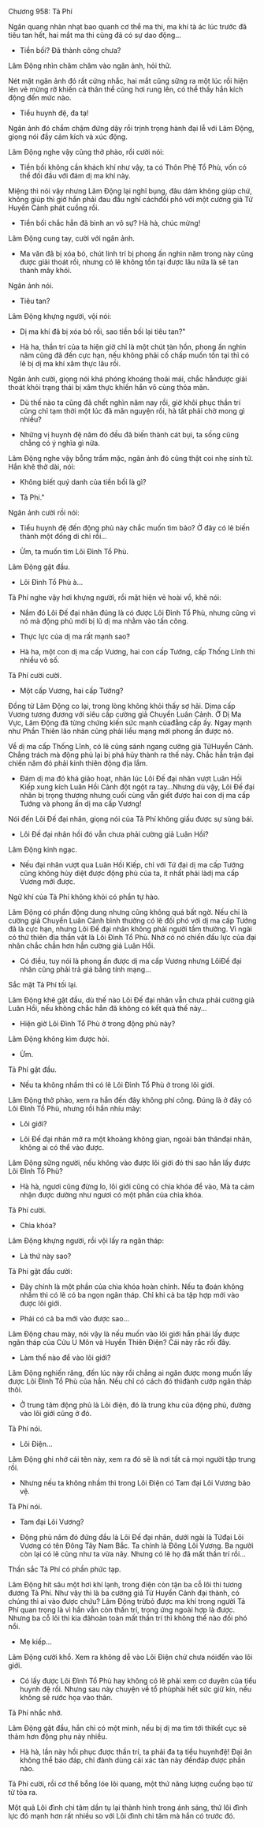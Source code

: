 




Chương 958: Tả Phí


Ngân quang nhàn nhạt bao quanh cơ thể ma thi, ma khí tà ác lúc trước đã tiêu tan hết, hai mắt ma thi cũng đã có sự dao động…

- Tiền bối? Đã thành công chưa?

Lâm Động nhìn chăm chăm vào ngân ảnh, hỏi thử.

Nét mặt ngân ảnh đó rất cứng nhắc, hai mắt cũng sững ra một lúc rồi hiện lên vẻ mừng rỡ khiến cả thân thể cũng hơi rung lên, có thể thấy hắn kích động đến mức nào.

- Tiểu huynh đệ, đa tạ!

Ngân ảnh đó chầm chậm đứng dậy rồi trịnh trọng hành đại lễ với Lâm Động, giọng nói đầy cảm kích và xúc động.

Lâm Động nghe vậy cũng thở phào, rồi cười nói:

- Tiền bối không cần khách khí như vậy, ta có Thôn Phệ Tổ Phù, vốn có thể đối đầu với đám dị ma khí này.

Miệng thì nói vậy nhưng Lâm Động lại nghĩ bụng, đâu dám không giúp chứ, không giúp thì giờ hắn phải đau đầu nghĩ cáchđối phó với một cường giả Tử Huyền Cảnh phát cuồng rồi.

- Tiền bối chắc hẳn đã bình an vô sự? Hà hà, chúc mừng!

Lâm Động cung tay, cười với ngân ảnh.

- Ma văn đã bị xóa bỏ, chút linh trí bị phong ấn nghìn năm trong này cũng được giải thoát rồi, nhưng có lẽ không tồn tại được lâu nữa là sẽ tan thành mây khói.

Ngân ảnh nói.

- Tiêu tan?

Lâm Động khựng người, vội nói:

- Dị ma khí đã bị xóa bỏ rồi, sao tiền bối lại tiêu tan?"

- Hà ha, thần trí của ta hiện giờ chỉ là một chút tàn hồn, phong ấn nghìn năm cũng đã đến cực hạn, nếu không phải cố chấp muốn tồn tại thì có lẽ bị dị ma khí xâm thực lâu rồi.

Ngân ảnh cười, giọng nói khá phóng khoáng thoải mái, chắc hẳnđược giải thoát khỏi trạng thái bị xâm thực khiến hắn vô cùng thỏa mãn.

- Dù thế nào ta cũng đã chết nghìn năm nay rồi, giờ khôi phục thần trí cũng chỉ tạm thời một lúc đã mãn nguyện rồi, hà tất phải chờ mong gì nhiều?

- Những vị huynh đệ năm đó đều đã biến thành cát bụi, ta sống cũng chẳng có ý nghĩa gì nữa.

Lâm Động nghe vậy bỗng trầm mặc, ngân ảnh đó cũng thật coi nhẹ sinh tử. Hắn khẽ thở dài, nói:

- Không biết quý danh của tiền bối là gì?

- Tả Phi."

Ngân ảnh cười rồi nói:

- Tiểu huynh đệ đến động phủ này chắc muốn tìm bảo? Ở đây có lẽ biến thành một đống di chỉ rồi…

- Ừm, ta muốn tìm Lôi Đình Tổ Phù.

Lâm Động gật đầu.

- Lôi Đình Tổ Phù à…

Tả Phí nghe vậy hơi khựng người, rồi mặt hiện vẻ hoài vổ, khẽ nói:

- Nắm đó Lôi Đế đại nhân đúng là có được Lôi Đình Tổ Phù, nhưng cũng vì nó mà động phủ mới bị lũ dị ma nhằm vào tấn công.

- Thực lực của dị ma rất mạnh sao?

- Hà ha, một con dị ma cấp Vương, hai con cấp Tướng, cấp Thống Lĩnh thì nhiều vô số.

Tả Phí cười cười.

- Một cấp Vương, hai cấp Tướng?

Đồng tử Lâm Động co lại, trong lòng không khỏi thấy sợ hãi. Dịma cấp Vương tương đương với siêu cấp cường giả Chuyển Luân Cảnh. Ở Dị Ma Vực, Lâm Động đã từng chứng kiến sức mạnh củađẳng cấp ấy. Ngay mạnh như Phần Thiên lão nhân cũng phải liều mạng mới phong ấn được nó.

Về dị ma cấp Thống Lĩnh, có lẽ cũng sánh ngang cường giả TửHuyền Cảnh. Chẳng trách mà động phủ lại bị phá hủy thành ra thế này. Chắc hẳn trận đại chiến năm đó phải kinh thiên động địa lắm.

- Đám dị ma đó khá giảo hoạt, nhân lúc Lôi Đế đại nhân vượt Luân Hồi Kiếp xung kích Luân Hồi Cảnh đột ngột ra tay…Nhưng dù vậy, Lôi Đế đại nhân bị trọng thương nhưng cuối cùng vẫn giết được hai con dị ma cấp Tướng và phong ấn dị ma cấp Vương!

Nói đến Lôi Đế đại nhân, giọng nói của Tả Phí không giấu được sự sùng bái.

- Lôi Đế đại nhân hồi đó vẫn chưa phải cường giả Luân Hồi?

Lâm Động kinh ngạc.

- Nếu đại nhân vượt qua Luân Hồi Kiếp, chỉ với Tứ đại dị ma cấp Tướng cũng không hủy diệt được động phủ của ta, ít nhất phải làdị ma cấp Vương mới được.

Ngữ khí của Tả Phí không khỏi có phần tự hào.

Lâm Động có phần động dung nhưng cũng không quá bất ngờ. Nếu chỉ là cường giả Chuyển Luân Cảnh bình thường có lẽ đối phó với dị ma cấp Tướng đã là cực hạn, nhưng Lôi Đế đại nhân không phải người tầm thường. Vì ngài có thứ thiên địa thần vật là Lôi Đình Tổ Phù. Nhờ có nó chiến đấu lực của đại nhân chắc chắn hơn hẳn cường giả Luân Hồi.

- Có điều, tuy nói là phong ấn được dị ma cấp Vương nhưng LôiĐế đại nhân cũng phải trả giá bằng tính mạng…

Sắc mặt Tả Phí tối lại.

Lâm Động khẽ gật đầu, dù thế nào Lôi Đế đại nhân vẫn chưa phải cường giả Luân Hồi, nếu không chắc hẳn đã không có kết quả thế này…

- Hiện giờ Lôi Đình Tổ Phù ở trong động phủ này?

Lâm Động không kìm được hỏi.

- Ừm.

Tả Phí gật đầu.

- Nếu ta không nhầm thì có lẽ Lôi Đình Tổ Phù ở trong lôi giới.

Lâm Động thở phào, xem ra hắn đến đây không phí công. Đúng là ở đây có Lôi Đình Tổ Phù, nhưng rồi hắn nhíu mày:

- Lôi giới?

- Lôi Đế đại nhân mở ra một khoảng không gian, ngoài bản thânđại nhân, không ai có thể vào được.

Lâm Động sững người, nếu không vào được lôi giới đó thì sao hắn lấy được Lôi Đình Tổ Phù?

- Hà hà, ngươi cũng đừng lo, lôi giới cũng có chìa khóa để vào, Mà ta cảm nhận được dường như ngươi có một phần của chìa khóa.

Tả Phí cười.

- Chìa khóa?

Lâm Động khựng người, rồi vội lấy ra ngân tháp:

- Là thứ này sao?

Tả Phí gật đầu cười:

- Đây chính là một phần của chìa khóa hoàn chỉnh. Nếu ta đoán không nhầm thì có lẽ có ba ngọn ngân tháp. Chỉ khi cả ba tập hợp mới vào được lôi giới.

- Phải có cả ba mới vào được sao…

Lâm Động chau mày, nói vậy là nếu muốn vào lôi giới hắn phải lấy được ngân tháp của Cửu U Môn và Huyền Thiên Điện? Cái này rắc rối đây.

- Làm thế nào để vào lôi giới?

Lâm Động nghiến răng, đến lúc này rồi chẳng ai ngăn được mong muốn lấy được Lôi Đình Tổ Phù của hắn. Nếu chỉ có cách đó thìđành cướp ngân tháp thôi.

- Ở trung tâm động phủ là Lôi điện, đó là trung khu của động phủ, đường vào lôi giới cũng ở đó.

Tả Phí nói.

- Lôi Điện…

Lâm Động ghi nhớ cái tên này, xem ra đó sẽ là nơi tất cả mọi người tập trung rồi.

- Nhưng nếu ta không nhầm thì trong Lôi Điện có Tam đại Lôi Vương bảo vệ.

Tả Phí nói.

- Tam đại Lôi Vương?

- Động phủ năm đó đứng đầu là Lôi Đế đại nhân, dưới ngài là Tứđại Lôi Vương có tên Đông Tây Nam Bắc. Ta chính là Đông Lôi Vương. Ba người còn lại có lẽ cũng như ta vừa nãy. Nhưng có lẽ họ đã mất thần trí rồi…

Thần sắc Tả Phí có phần phức tạp.

Lâm Động hít sâu một hơi khí lạnh, trong điện còn tận ba cỗ lôi thi tương đương Tả Phí. Như vậy thì là ba cường giả Tử Huyền Cảnh đại thành, có chúng thì ai vào được chứu? Lâm Động trừbỏ được ma khí trong người Tả Phí quan trọng là vì hắn vẫn còn thần trí, trong ứng ngoài hợp là được. Nhưng ba cỗ lôi thi kia đãhoàn toàn mất thần trí thì không thể nào đối phó nổi.

- Mẹ kiếp…

Lâm Động cười khổ. Xem ra không dễ vào Lôi Điện chứ chưa nóiđến vào lôi giới.

- Có lấy được Lôi Đình Tổ Phù hay không có lẽ phải xem cơ duyên của tiểu huynh đệ rồi. Nhưng sau này chuyện về tổ phùphải hết sức giữ kín, nếu không sẽ rước họa vào thân.

Tả Phí nhắc nhở.

Lâm Động gật đầu, hắn chỉ có một mình, nếu bị dị ma tìm tới thìkết cục sẽ thảm hơn động phụ này nhiều.

- Hà hà, lần này hồi phục được thần trí, ta phải đa tạ tiểu huynhđệ! Đại ân không thể báo đáp, chỉ đành dùng cái xác tàn này đềnđáp được phần nào.

Tả Phí cười, rồi cơ thể bỗng lóe lôi quang, một thứ năng lượng cuồng bạo từ từ tỏa ra.

Một quả Lôi đình chi tâm dần tụ lại thành hình trong ánh sáng, thứ lôi đình lực đó mạnh hơn rất nhiều so với Lôi đình chi tâm mà hắn có trước đó.




